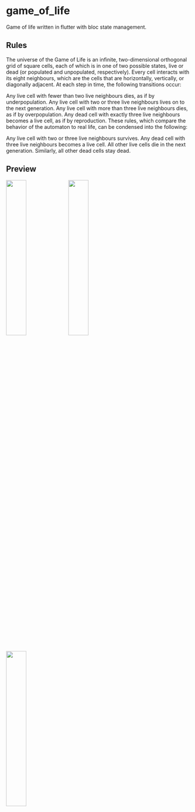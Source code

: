 # game_of_life
Game of life written in flutter with bloc state management.

## Rules

The universe of the Game of Life is an infinite, two-dimensional orthogonal grid of square cells, each of which is in one of two possible states, live or dead (or populated and unpopulated, respectively). Every cell interacts with its eight neighbours, which are the cells that are horizontally, vertically, or diagonally adjacent. At each step in time, the following transitions occur:

Any live cell with fewer than two live neighbours dies, as if by underpopulation.
Any live cell with two or three live neighbours lives on to the next generation.
Any live cell with more than three live neighbours dies, as if by overpopulation.
Any dead cell with exactly three live neighbours becomes a live cell, as if by reproduction.
These rules, which compare the behavior of the automaton to real life, can be condensed into the following:

Any live cell with two or three live neighbours survives.
Any dead cell with three live neighbours becomes a live cell.
All other live cells die in the next generation. Similarly, all other dead cells stay dead.

## Preview
<div>
<img src="https://user-images.githubusercontent.com/99137907/187982799-44ba9b21-e9d6-4d19-99bc-e1be3035dd6c.png" width=33%>
<img src="https://user-images.githubusercontent.com/99137907/187982811-6448ff60-baa3-4da6-a8a3-5aad67c44509.png" width=33%>
<img src="https://user-images.githubusercontent.com/99137907/187982826-d7484733-381e-4afe-b67c-e50c152ac0d1.png" width=33%>
</div>

